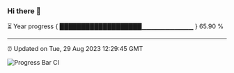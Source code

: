 ### Hi there 👋

⏳ Year progress { ███████████████████▁▁▁▁▁▁▁▁▁▁▁ } 65.90 %

---

⏰ Updated on Tue, 29 Aug 2023 12:29:45 GMT

![Progress Bar CI](https://github.com/liununu/liununu/workflows/Progress%20Bar%20CI/badge.svg)
